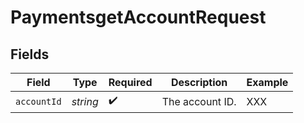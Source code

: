 # PaymentsgetAccountRequest


## Fields

| Field              | Type               | Required           | Description        | Example            |
| ------------------ | ------------------ | ------------------ | ------------------ | ------------------ |
| `accountId`        | *string*           | :heavy_check_mark: | The account ID.    | XXX                |
